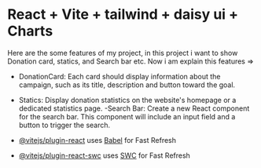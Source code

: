 # React + Vite + tailwind + daisy ui + Charts

Here are the some features of my project, in this project i want to show Donation card, statics, and Search bar etc. Now i am explain this features => 
- DonationCard: Each card should display information about the campaign, such as its title, description and button toward the goal.
- Statics: Display donation statistics on the website's homepage or a dedicated statistics page.
-Search Bar: Create a new React component for the search bar. This component will include an input field and a button to trigger the search.

- [@vitejs/plugin-react](https://github.com/vitejs/vite-plugin-react/blob/main/packages/plugin-react/README.md) uses [Babel](https://babeljs.io/) for Fast Refresh
- [@vitejs/plugin-react-swc](https://github.com/vitejs/vite-plugin-react-swc) uses [SWC](https://swc.rs/) for Fast Refresh

